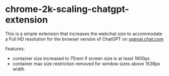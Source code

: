 # chrome-2k-scaling-chatgpt-extension

This is a simple extension that increases the webchat size to accommodate a Full HD resolution for the browser version of ChatGPT on [openai.chat.com](https://chat.openai.com/)

Features:
- container size increased to 75rem if screen size is at least 1600px
- container max size restriction removed for window sizes above 1536px width
